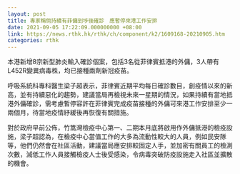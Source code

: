 ```yaml
---
layout: post
title: 專家稱倘持續有菲傭到埗後確診　應暫停來港工作安排
date: 2021-09-05 17:22:09.000000000 +08:00
link: https://news.rthk.hk/rthk/ch/component/k2/1609168-20210905.htm
categories: rthk
---
```


本港新增8宗新型肺炎輸入確診個案，包括3名從菲律賓抵港的外傭，3人帶有L452R變異病毒株，均已接種兩劑新冠疫苗。

呼吸系統科專科醫生梁子超表示，菲律賓近期平均每日確診數目，創疫情以來的新高，並有持續惡化的趨勢，建議當局再檢視未來一星期的情況，如果持續有當地抵港外傭確診，需考慮暫停容許在菲律賓完成疫苗接種的外傭可來港工作安排至少一兩個月，待當地疫情紓緩後再恢復有關措施。

對於政府早前公佈，竹篙灣檢疫中心第一、二期本月底將啟用作外傭抵港的檢疫設施，梁子超認為，在檢疫中心當值工作的大多為流動性較大的人員，例如民安隊等，他們仍然會在社區活動，建議當局應安排較固定人手，並加密有關員工的檢測次數，減低工作人員接觸檢疫人士後受感染，令病毒突破防疫設施走入社區並擴散的機會。
